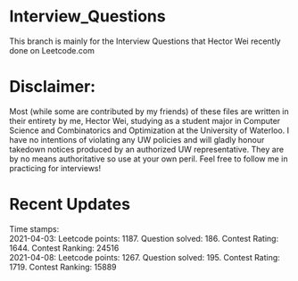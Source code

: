 # Interview_Questions
This branch is mainly for the Interview Questions that Hector Wei recently done on Leetcode.com

# Disclaimer: 
Most (while some are contributed by my friends) of these files are written in their entirety by me, Hector Wei, studying as a student major in Computer Science and Combinatorics and Optimization at the University of Waterloo. I have no intentions of violating any UW policies and will gladly honour takedown notices produced by an authorized UW representative. They are by no means authoritative so use at your own peril. Feel free to follow me in practicing for interviews!

# Recent Updates
Time stamps:  
2021-04-03: Leetcode points: 1187. Question solved: 186. Contest Rating: 1644. Contest Ranking: 24516  
2021-04-08: Leetcode points: 1267. Question solved: 195. Contest Rating: 1719. Contest Ranking: 15889
